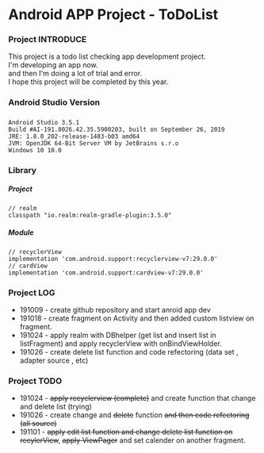 # Android APP Project - ToDoList

### Project INTRODUCE
This project is a todo list checking app development project.  
I'm developing an app now.  
and then I'm doing a lot of trial and error.  
I hope this project will be completed by this year.  

### Android Studio Version
#####
    Android Studio 3.5.1  
    Build #AI-191.8026.42.35.5900203, built on September 26, 2019  
    JRE: 1.8.0_202-release-1483-b03 amd64  
    JVM: OpenJDK 64-Bit Server VM by JetBrains s.r.o  
    Windows 10 10.0  

### Library
##### Project
    // realm
    classpath "io.realm:realm-gradle-plugin:3.5.0"
##### Module
    // recyclerView
    implementation 'com.android.support:recyclerview-v7:29.0.0'
    // cardView
    implementation 'com.android.support:cardview-v7:29.0.0'

### Project LOG
* 191009 - create github repository and start anroid app dev
* 191018 - create fragment on Activity and then added custom listview on fragment.
* 191024 - apply realm with DBhelper (get list and insert list in listFragment) and apply recyclerView with onBindViewHolder.
* 191026 - create delete list function and code refectoring (data set , adapter source , etc)

### Project TODO
* 191024 - ~~apply recyclerview (complete)~~ and create function that change and delete list (trying)
* 191026 - create change and ~~delete~~ function ~~and then code refectoring (all source)~~
* 191101 - ~~apply edit list function and change delete list function on recylerView~~, ~~apply ViewPager~~ and set calender on another fragment.
